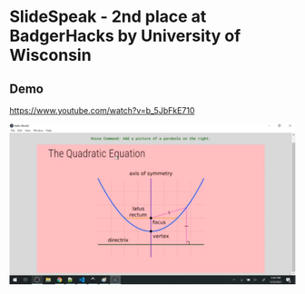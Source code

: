 # SlideSpeak - 2nd place at BadgerHacks by University of Wisconsin

## Demo
https://www.youtube.com/watch?v=b_5JbFkE710

[![Presentation Preview](example.png)](https://www.youtube.com/watch?v=b_5JbFkE710)

